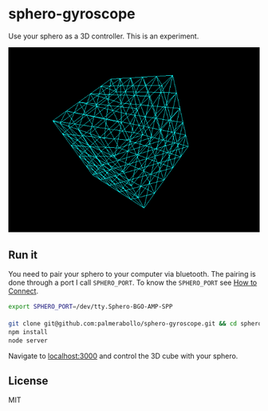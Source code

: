 # sphero-gyroscope

Use your sphero as a 3D controller.
This is an experiment.

![Screenshot Sphero 3D Controller](screenshot_01.png)

## Run it

You need to pair your sphero to your computer via bluetooth.
The pairing is done through a port I call `SPHERO_PORT`.
To know the `SPHERO_PORT` see [How to Connect](https://github.com/hybridgroup/cylon-sphero#how-to-connect).

```sh
export SPHERO_PORT=/dev/tty.Sphero-BGO-AMP-SPP

git clone git@github.com:palmerabollo/sphero-gyroscope.git && cd sphero-gyroscope
npm install
node server
```

Navigate to [localhost:3000](http://localhost:3000) and control the 3D cube
with your sphero.

## License

MIT
